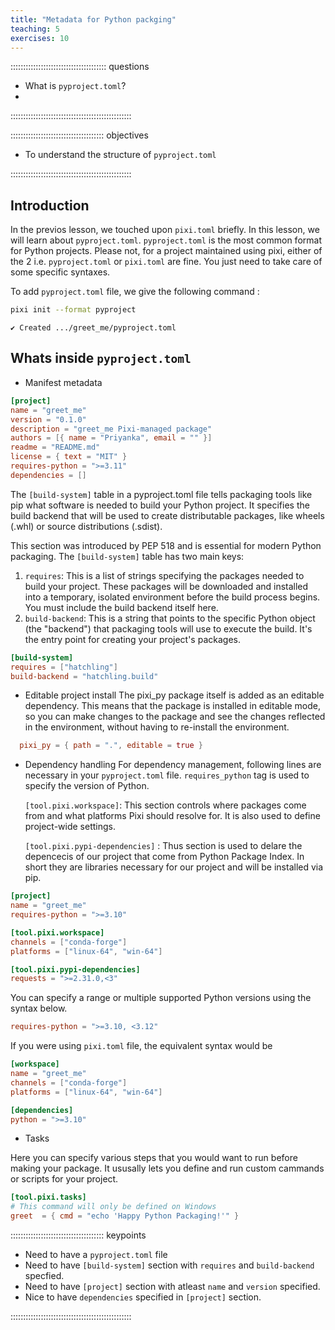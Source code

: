 ```yaml
---
title: "Metadata for Python packging"
teaching: 5
exercises: 10
---
```


:::::::::::::::::::::::::::::::::::::: questions

- What is `pyproject.toml`?
- 

::::::::::::::::::::::::::::::::::::::::::::::::

::::::::::::::::::::::::::::::::::::: objectives

- To understand the structure of `pyproject.toml`

::::::::::::::::::::::::::::::::::::::::::::::::

## Introduction

In the previos lesson, we touched upon `pixi.toml` briefly. In this lesson, we will learn about `pyproject.toml`.
`pyproject.toml` is the most common format for Python projects.
Please not, for a project maintained using pixi, either of the 2 i.e. `pyproject.toml` or `pixi.toml` are fine. You just need to take care of some specific syntaxes.

To add `pyproject.toml` file, we give the following command : 
```bash
pixi init --format pyproject
```
```output
✔ Created .../greet_me/pyproject.toml
```
## Whats inside `pyproject.toml`

- Manifest metadata
```toml
[project]
name = "greet_me"
version = "0.1.0"
description = "greet_me Pixi-managed package"
authors = [{ name = "Priyanka", email = "" }]
readme = "README.md"
license = { text = "MIT" }
requires-python = ">=3.11"
dependencies = []
```
The `[build-system]` table in a pyproject.toml file tells packaging tools like pip what software is needed to build your Python project. It specifies the build backend that will be used to create distributable packages, like wheels (.whl) or source distributions (.sdist).

This section was introduced by PEP 518 and is essential for modern Python packaging.
The `[build-system]` table has two main keys:

1. `requires`: This is a list of strings specifying the packages needed to build your project. These packages will be downloaded and installed into a temporary, isolated environment before the build process begins. You must include the build backend itself here.
2. `build-backend`: This is a string that points to the specific Python object (the "backend") that packaging tools will use to execute the build. It's the entry point for creating your project's packages.
```toml
[build-system]
requires = ["hatchling"]
build-backend = "hatchling.build"
```
- Editable project install
  The pixi_py package itself is added as an editable dependency. This means that the package is installed in editable mode, so you can make changes to the package and see the changes reflected in the environment, without having to re-install the environment.
```toml
  pixi_py = { path = ".", editable = true }
```
  
- Dependency handling
  For dependency management, following lines are necessary in your `pyproject.toml` file. `requires_python` tag is used to specify the version of Python.
  
  `[tool.pixi.workspace]`: This section controls where packages come from and what platforms Pixi should resolve for. It is also used to define project-wide settings.
  
  `[tool.pixi.pypi-dependencies]` : Thus section is used to delare the depencecis of our project that come from Python Package Index. In short they are libraries necessary for our project and will be installed via pip.

```toml
[project]
name = "greet_me"
requires-python = ">=3.10"

[tool.pixi.workspace]
channels = ["conda-forge"]
platforms = ["linux-64", "win-64"]

[tool.pixi.pypi-dependencies]
requests = ">=2.31.0,<3"
```
You can specify a range or multiple supported Python versions using the syntax below.
```toml
requires-python = ">=3.10, <3.12"
```
If you were using `pixi.toml` file, the equivalent syntax would be 
```toml
[workspace]
name = "greet_me"
channels = ["conda-forge"]
platforms = ["linux-64", "win-64"]

[dependencies]
python = ">=3.10"
```
- Tasks

Here you can specify various steps that you would want to run before making your package. It ususally lets you define and run custom cammands or scripts for your project.
```toml
[tool.pixi.tasks]
# This command will only be defined on Windows
greet  = { cmd = "echo 'Happy Python Packaging!'" }
```
::::::::::::::::::::::::::::::::::::: keypoints
- Need to have a `pyproject.toml` file
- Need to have `[build-system]` section  with `requires` and `build-backend` specfied.
- Need to have `[project]` section with atleast `name` and `version` specified.
- Nice to have `dependencies` specified in `[project]` section.
  
::::::::::::::::::::::::::::::::::::::::::::::::
